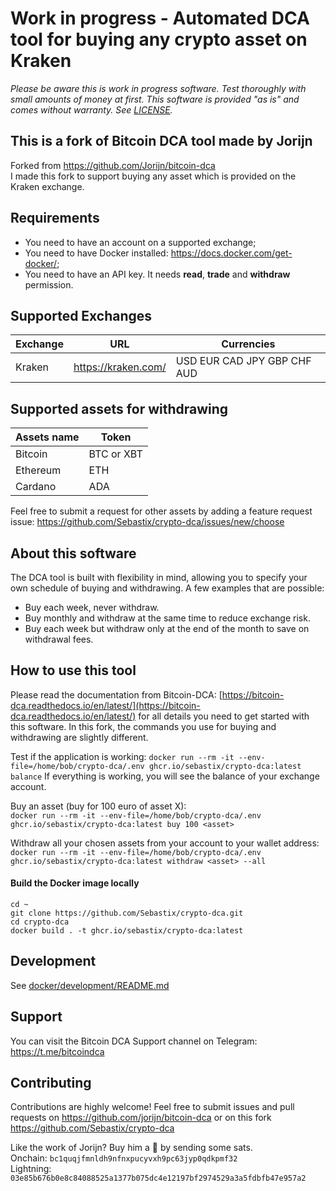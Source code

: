 # Work in progress - Automated DCA tool for buying any crypto asset on Kraken

_Please be aware this is work in progress software. Test thoroughly with small amounts of money at first. This software is provided "as is" and comes without warranty. See [LICENSE](LICENSE)._

## This is a fork of Bitcoin DCA tool made by Jorijn
Forked from https://github.com/Jorijn/bitcoin-dca  
I made this fork to support buying any asset which is provided on the Kraken exchange.

## Requirements
* You need to have an account on a supported exchange;
* You need to have Docker installed: https://docs.docker.com/get-docker/;
* You need to have an API key. It needs **read**, **trade** and **withdraw** permission.

## Supported Exchanges
| Exchange | URL | Currencies |
|------|------|------|
| Kraken | https://kraken.com/ | USD EUR CAD JPY GBP CHF AUD |

## Supported assets for withdrawing
| Assets name | Token
|------|------|
|Bitcoin|BTC or XBT|
|Ethereum|ETH|
|Cardano|ADA|

Feel free to submit a request for other assets by adding a feature request issue: https://github.com/Sebastix/crypto-dca/issues/new/choose

## About this software
The DCA tool is built with flexibility in mind, allowing you to specify your own schedule of buying and withdrawing. A few examples that are possible:

* Buy each week, never withdraw.
* Buy monthly and withdraw at the same time to reduce exchange risk.
* Buy each week but withdraw only at the end of the month to save on withdrawal fees.

## How to use this tool
Please read the documentation from Bitcoin-DCA: [https://bitcoin-dca.readthedocs.io/en/latest/](https://bitcoin-dca.readthedocs.io/en/latest/) for all details you need to get started with this software.
In this fork, the commands you use for buying and withdrawing are slightly different.

Test if the application is working:
`docker run --rm -it --env-file=/home/bob/crypto-dca/.env ghcr.io/sebastix/crypto-dca:latest balance`
If everything is working, you will see the balance of your exchange account.

Buy an asset (buy for 100 euro of asset X):   
`docker run --rm -it --env-file=/home/bob/crypto-dca/.env ghcr.io/sebastix/crypto-dca:latest buy 100 <asset>`

Withdraw all your chosen assets from your account to your wallet address:  
`docker run --rm -it --env-file=/home/bob/crypto-dca/.env ghcr.io/sebastix/crypto-dca:latest withdraw <asset> --all`

#### Build the Docker image locally
```
cd ~
git clone https://github.com/Sebastix/crypto-dca.git
cd crypto-dca
docker build . -t ghcr.io/sebastix/crypto-dca:latest
```

## Development
See [docker/development/README.md](docker/development/README.md)

## Support
You can visit the Bitcoin DCA Support channel on Telegram: https://t.me/bitcoindca

## Contributing
Contributions are highly welcome! Feel free to submit issues and pull requests on https://github.com/jorijn/bitcoin-dca or on this fork https://github.com/Sebastix/crypto-dca

Like the work of Jorijn? Buy him a 🍺 by sending some sats.  
Onchain: `bc1quqjfmnldh9nfnxpucyvxh9pc63jyp0qdkpmf32`  
Lightning: `03e85b676b0e8c84088525a1377b075dc4e12197bf2974529a3a5fdbfb47e957a2`
